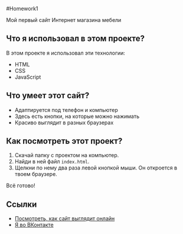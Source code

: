 #Homework1

Мой первый сайт Интернет магазина мебели

## Что я использовал в этом проекте?

В этом проекте я использовал эти технологии:
*   HTML
*   CSS
*   JavaScript

## Что умеет этот сайт?

*   Адаптируется под телефон и компьютер
*   Здесь есть кнопки, на которые можно нажимать
*   Красиво выглядит в разных браузерах

## Как посмотреть этот проект?

1.  Скачай папку с проектом на компьютер.
2.  Найди в ней файл `index.html`.
3.  Щелкни по нему два раза левой кнопкой мыши. Он откроется в твоем браузере.

Всё готово!

## Ссылки

*   [Посмотреть, как сайт выглядит онлайн](https://grigoriy670.github.io/Homework1/)
*   [Я во ВКонтакте](https://vk.com/zlobin_grigory)
